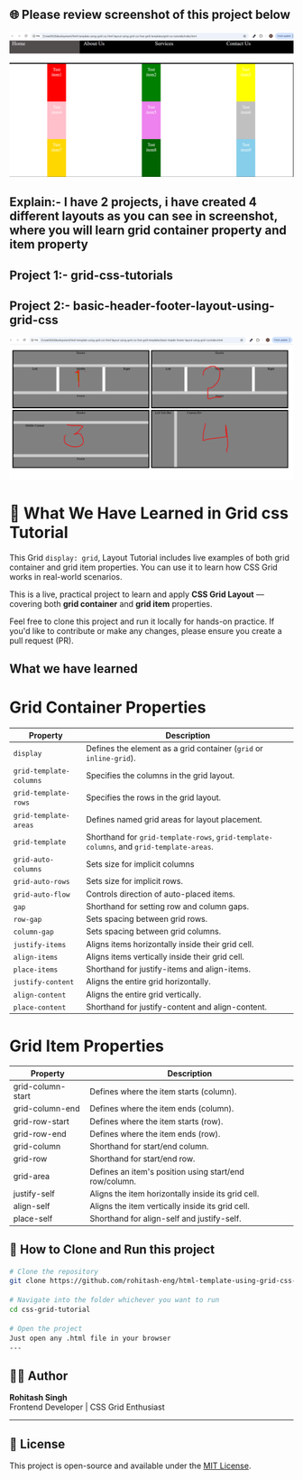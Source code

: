 ## 🌐 Please review screenshot of this project below

<p align="center">
  <img src="https://raw.githubusercontent.com/rohitash-eng/html-template-using-grid-css-html-layout-using-grid-css-free-grid-templates/refs/heads/main/grid-css-tutorials/images/grid-css-tutorials.png" alt="Portfolio Preview" width="700"/>
</p>

## Explain:- I have 2 projects, i have created 4 different layouts as you can see in screenshot, where you will learn grid container property and item property 
## Project 1:- grid-css-tutorials
## Project 2:- basic-header-footer-layout-using-grid-css


<p align="center">
  <img src="https://raw.githubusercontent.com/rohitash-eng/html-template-using-grid-css-html-layout-using-grid-css-free-grid-templates/refs/heads/add-readme-file/basic-header-footer-layout-using-grid-css/images/grid-template-layouts.png" alt="Portfolio Preview" width="700"/>
</p>

# 💼 What We Have Learned in Grid css Tutorial

This Grid `display: grid`, Layout Tutorial includes live examples of both grid container and grid item properties. You can use it to learn how CSS Grid works in real-world scenarios.

This is a live, practical project to learn and apply **CSS Grid Layout** — covering both **grid container** and **grid item** properties.

Feel free to clone this project and run it locally for hands-on practice.
If you'd like to contribute or make any changes, please ensure you create a pull request (PR).

## What we have learned

# Grid Container Properties
| Property               | Description                                              |
|------------------------|----------------------------------------------------------|
| `display`              | Defines the element as a grid container (`grid` or `inline-grid`). |
| `grid-template-columns`| Specifies the columns in the grid layout.                |
| `grid-template-rows`   | Specifies the rows in the grid layout.                   |
| `grid-template-areas`  | Defines named grid areas for layout placement.           |
| `grid-template`        | Shorthand for `grid-template-rows`, `grid-template-columns`, and `grid-template-areas`. |
| `grid-auto-columns`| Sets size for implicit columns               |
| `grid-auto-rows`| Sets size for implicit rows.               |
| `grid-auto-flow`| Controls direction of auto-placed items.               |
| `gap`| Shorthand for setting row and column gaps.               |
| `row-gap`| Sets spacing between grid rows.           |
| `column-gap`| Sets spacing between grid columns.               |
| `justify-items`| Aligns items horizontally inside their grid cell.       |
| `align-items`| Aligns items vertically inside their grid cell.             |
| `place-items`| Shorthand for justify-items and align-items.               |
| `justify-content`| Aligns the entire grid horizontally.              |
| `align-content`| Aligns the entire grid vertically.            |
| `place-content`| Shorthand for justify-content and align-content.               |

# Grid Item Properties

| Property | Description |
| -------- | ----------- |
| grid-column-start | Defines where the item starts (column). |
| grid-column-end | Defines where the item ends (column). |
| grid-row-start | Defines where the item starts (row). |
| grid-row-end | Defines where the item ends (row). |
| grid-column | Shorthand for start/end column. |
| grid-row | Shorthand for start/end row. |
| grid-area | Defines an item's position using start/end row/column. |
| justify-self | Aligns the item horizontally inside its grid cell. |
| align-self | Aligns the item vertically inside its grid cell. |
| place-self | Shorthand for align-self and justify-self. |

## 🚀 How to Clone and Run this project

```bash
# Clone the repository
git clone https://github.com/rohitash-eng/html-template-using-grid-css-html-layout-using-grid-css-free-grid-templates.git

# Navigate into the folder whichever you want to run
cd css-grid-tutorial

# Open the project
Just open any .html file in your browser
---
```

## 🧑‍💻 Author

**Rohitash Singh**  
Frontend Developer | CSS Grid Enthusiast

---

## 📜 License

This project is open-source and available under the [MIT License](LICENSE).
